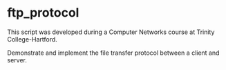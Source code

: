 # ftp_protocol

This script was developed during a Computer Networks course at Trinity College-Hartford.

Demonstrate and implement the file transfer protocol between a client and server.

